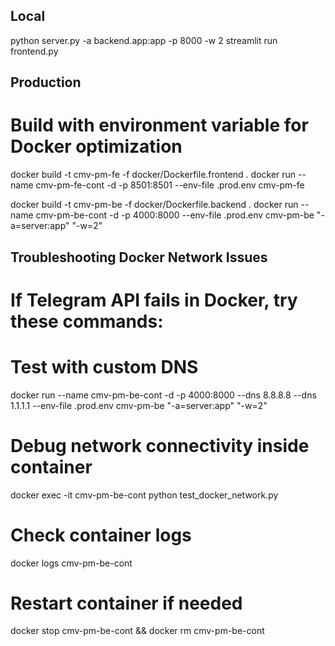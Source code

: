 ## Local
python server.py -a backend.app:app -p 8000 -w 2
streamlit run frontend.py

## Production
# Build with environment variable for Docker optimization
docker build -t cmv-pm-fe -f docker/Dockerfile.frontend .
docker run --name cmv-pm-fe-cont -d -p 8501:8501 --env-file .prod.env cmv-pm-fe

docker build -t cmv-pm-be -f docker/Dockerfile.backend .
docker run --name cmv-pm-be-cont -d -p 4000:8000 --env-file .prod.env cmv-pm-be "-a=server:app" "-w=2"

## Troubleshooting Docker Network Issues
# If Telegram API fails in Docker, try these commands:

# Test with custom DNS
docker run --name cmv-pm-be-cont -d -p 4000:8000 --dns 8.8.8.8 --dns 1.1.1.1 --env-file .prod.env cmv-pm-be "-a=server:app" "-w=2"

# Debug network connectivity inside container
docker exec -it cmv-pm-be-cont python test_docker_network.py

# Check container logs
docker logs cmv-pm-be-cont

# Restart container if needed
docker stop cmv-pm-be-cont && docker rm cmv-pm-be-cont